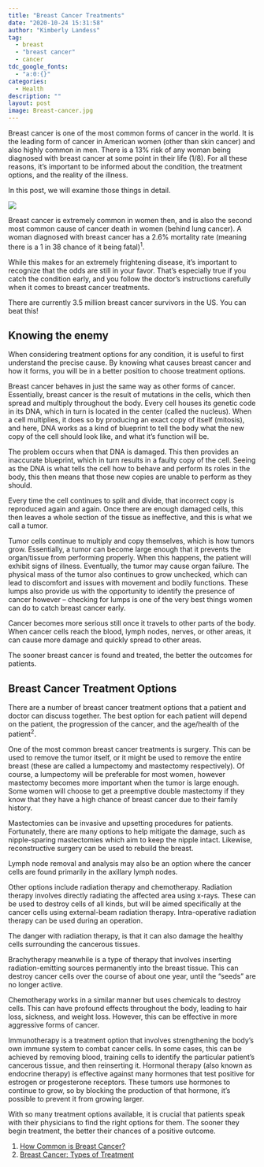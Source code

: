 ```yaml
---
title: "Breast Cancer Treatments"
date: "2020-10-24 15:31:58"
author: "Kimberly Landess"
tag:
  - breast
  - "breast cancer"
  - cancer
tdc_google_fonts:
  - "a:0:{}"
categories:
  - Health
description: ""
layout: post
image: Breast-cancer.jpg
---
```


Breast cancer is one of the most common forms of cancer in the world. It is the leading form of cancer in American women (other than skin cancer) and also highly common in men. There is a 13% risk of any woman being diagnosed with breast cancer at some point in their life (1/8). For all these reasons, it’s important to be informed about the condition, the treatment options, and the reality of the illness.

In this post, we will examine those things in detail.

![](../uploads/2020/05/Breast-cancer.jpg)

Breast cancer is extremely common in women then, and is also the second most common cause of cancer death in women (behind lung cancer). A woman diagnosed with breast cancer has a 2.6% mortality rate (meaning there is a 1 in 38 chance of it being fatal)<sup>1</sup>.

While this makes for an extremely frightening disease, it’s important to recognize that the odds are still in your favor. That’s especially true if you catch the condition early, and you follow the doctor’s instructions carefully when it comes to breast cancer treatments.

There are currently 3.5 million breast cancer survivors in the US. You can beat this!

## Knowing the enemy

When considering treatment options for any condition, it is useful to first understand the precise cause. By knowing what causes breast cancer and how it forms, you will be in a better position to choose treatment options.

Breast cancer behaves in just the same way as other forms of cancer. Essentially, breast cancer is the result of mutations in the cells, which then spread and multiply throughout the body. Every cell houses its genetic code in its DNA, which in turn is located in the center (called the nucleus). When a cell multiplies, it does so by producing an exact copy of itself (mitosis), and here, DNA works as a kind of blueprint to tell the body what the new copy of the cell should look like, and what it’s function will be.

The problem occurs when that DNA is damaged. This then provides an inaccurate blueprint, which in turn results in a faulty copy of the cell. Seeing as the DNA is what tells the cell how to behave and perform its roles in the body, this then means that those new copies are unable to perform as they should.

Every time the cell continues to split and divide, that incorrect copy is reproduced again and again. Once there are enough damaged cells, this then leaves a whole section of the tissue as ineffective, and this is what we call a tumor.

Tumor cells continue to multiply and copy themselves, which is how tumors grow. Essentially, a tumor can become large enough that it prevents the organ/tissue from performing properly. When this happens, the patient will exhibit signs of illness. Eventually, the tumor may cause organ failure. The physical mass of the tumor also continues to grow unchecked, which can lead to discomfort and issues with movement and bodily functions. These lumps also provide us with the opportunity to identify the presence of cancer however – checking for lumps is one of the very best things women can do to catch breast cancer early.

Cancer becomes more serious still once it travels to other parts of the body. When cancer cells reach the blood, lymph nodes, nerves, or other areas, it can cause more damage and quickly spread to other areas.

The sooner breast cancer is found and treated, the better the outcomes for patients.

## Breast Cancer Treatment Options

There are a number of breast cancer treatment options that a patient and doctor can discuss together. The best option for each patient will depend on the patient, the progression of the cancer, and the age/health of the patient<sup>2</sup>.

One of the most common breast cancer treatments is surgery. This can be used to remove the tumor itself, or it might be used to remove the entire breast (these are called a lumpectomy and mastectomy respectively). Of course, a lumpectomy will be preferable for most women, however mastectomy becomes more important when the tumor is large enough. Some women will choose to get a preemptive double mastectomy if they know that they have a high chance of breast cancer due to their family history.

Mastectomies can be invasive and upsetting procedures for patients. Fortunately, there are many options to help mitigate the damage, such as nipple-sparing mastectomies which aim to keep the nipple intact. Likewise, reconstructive surgery can be used to rebuild the breast.

Lymph node removal and analysis may also be an option where the cancer cells are found primarily in the axillary lymph nodes.

Other options include radiation therapy and chemotherapy. Radiation therapy involves directly radiating the affected area using x-rays. These can be used to destroy cells of all kinds, but will be aimed specifically at the cancer cells using external-beam radiation therapy. Intra-operative radiation therapy can be used during an operation.

The danger with radiation therapy, is that it can also damage the healthy cells surrounding the cancerous tissues.

Brachytherapy meanwhile is a type of therapy that involves inserting radiation-emitting sources permanently into the breast tissue. This can destroy cancer cells over the course of about one year, until the “seeds” are no longer active.

Chemotherapy works in a similar manner but uses chemicals to destroy cells. This can have profound effects throughout the body, leading to hair loss, sickness, and weight loss. However, this can be effective in more aggressive forms of cancer.

Immunotherapy is a treatment option that involves strengthening the body’s own immune system to combat cancer cells. In some cases, this can be achieved by removing blood, training cells to identify the particular patient’s cancerous tissue, and then reinserting it. Hormonal therapy (also known as endocrine therapy) is effective against many hormones that test positive for estrogen or progesterone receptors. These tumors use hormones to continue to grow, so by blocking the production of that hormone, it’s possible to prevent it from growing larger.

With so many treatment options available, it is crucial that patients speak with their physicians to find the right options for them. The sooner they begin treatment, the better their chances of a positive outcome.

1. [How Common is Breast Cancer?](https://www.cancer.org/cancer/breast-cancer/about/how-common-is-breast-cancer.html)
2. [Breast Cancer: Types of Treatment](https://www.cancer.net/cancer-types/breast-cancer/types-treatment)
